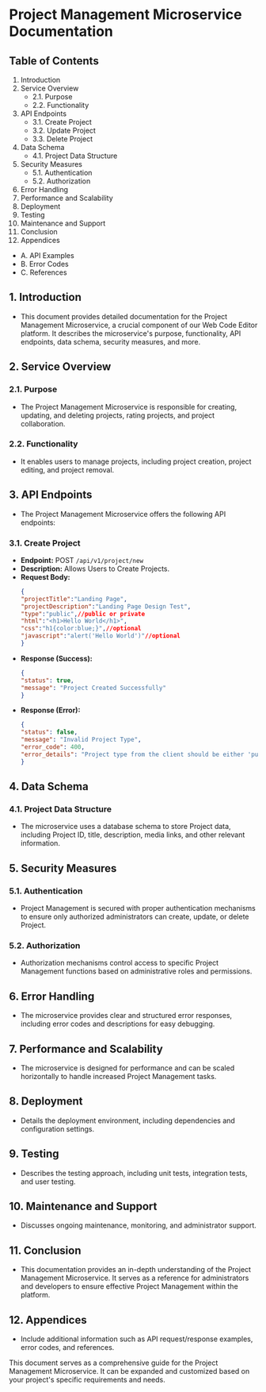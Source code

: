 # Project Management Microservice Documentation

## Table of Contents
1. Introduction
2. Service Overview
   - 2.1. Purpose
   - 2.2. Functionality
3. API Endpoints
   - 3.1. Create Project
   - 3.2. Update Project
   - 3.3. Delete Project
4. Data Schema
   - 4.1. Project Data Structure
5. Security Measures
   - 5.1. Authentication
   - 5.2. Authorization
6. Error Handling
7. Performance and Scalability
8. Deployment
9. Testing
10. Maintenance and Support
11. Conclusion
12. Appendices
   - A. API Examples
   - B. Error Codes
   - C. References

## 1. Introduction
- This document provides detailed documentation for the Project Management Microservice, a crucial component of our Web Code Editor platform. It describes the microservice's purpose, functionality, API endpoints, data schema, security measures, and more.

## 2. Service Overview
### 2.1. Purpose
- The Project Management Microservice is responsible for creating, updating, and deleting projects, rating projects, and project collaboration.

### 2.2. Functionality
- It enables users to manage projects, including project creation, project editing, and project removal.

## 3. API Endpoints
- The Project Management Microservice offers the following API endpoints:

### 3.1. Create Project
- **Endpoint:** POST `/api/v1/project/new`
- **Description:** Allows Users to Create Projects.
- **Request Body:**
    ```json
   {
    "projectTitle":"Landing Page",
    "projectDescription":"Landing Page Design Test",
    "type":"public",//public or private
    "html":"<h1>Hello World</h1>",
    "css":"h1{color:blue;}",//optional
    "javascript":"alert('Hello World')"//optional
   }

    ```
- **Response (Success):**
    ```json
    {
    "status": true,
    "message": "Project Created Successfully"
    }
    ```
- **Response (Error):**
    ```json
    {
    "status": false,
    "message": "Invalid Project Type",
    "error_code": 400,
    "error_details": "Project type from the client should be either 'public' or 'private' "
    }
    ```

## 4. Data Schema
### 4.1. Project Data Structure
- The microservice uses a database schema to store Project data, including Project ID, title, description, media links, and other relevant information.

## 5. Security Measures
### 5.1. Authentication
- Project Management is secured with proper authentication mechanisms to ensure only authorized administrators can create, update, or delete Project.

### 5.2. Authorization
- Authorization mechanisms control access to specific Project Management functions based on administrative roles and permissions.

## 6. Error Handling
- The microservice provides clear and structured error responses, including error codes and descriptions for easy debugging.

## 7. Performance and Scalability
- The microservice is designed for performance and can be scaled horizontally to handle increased Project Management tasks.

## 8. Deployment
- Details the deployment environment, including dependencies and configuration settings.

## 9. Testing
- Describes the testing approach, including unit tests, integration tests, and user testing.

## 10. Maintenance and Support
- Discusses ongoing maintenance, monitoring, and administrator support.

## 11. Conclusion
- This documentation provides an in-depth understanding of the Project Management Microservice. It serves as a reference for administrators and developers to ensure effective Project Management within the platform.

## 12. Appendices
- Include additional information such as API request/response examples, error codes, and references.

This document serves as a comprehensive guide for the Project Management Microservice. It can be expanded and customized based on your project's specific requirements and needs.
